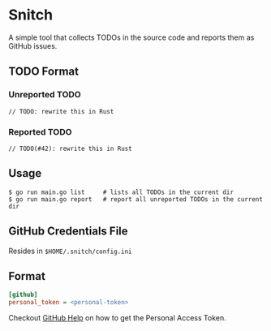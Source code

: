 # Snitch

A simple tool that collects TODOs in the source code and reports them as GitHub issues.

## TODO Format

### Unreported TODO

```
// TODO: rewrite this in Rust
```

### Reported TODO

```
// TODO(#42): rewrite this in Rust
```

## Usage

```
$ go run main.go list     # lists all TODOs in the current dir
$ go run main.go report   # report all unreported TODOs in the current dir
```

## GitHub Credentials File

Resides in `$HOME/.snitch/config.ini`

## Format

```ini
[github]
personal_token = <personal-token>
```

Checkout [GitHub Help][personal-token] on how to get the Personal Access Token.

[personal-token]: https://help.github.com/articles/creating-a-personal-access-token-for-the-command-line/

